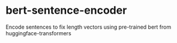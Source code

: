 # bert-sentence-encoder
Encode sentences to fix length vectors using pre-trained bert from huggingface-transformers
